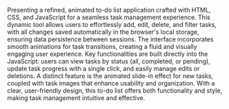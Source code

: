 Presenting a refined, animated to-do list application crafted with HTML, CSS, and JavaScript for a seamless task management experience. This dynamic tool allows users to effortlessly add, edit, delete, and filter tasks, with all changes saved automatically in the browser's local storage, ensuring data persistence between sessions.
The interface incorporates smooth animations for task transitions, creating a fluid and visually engaging user experience. Key functionalities are built directly into the JavaScript: users can view tasks by status (all, completed, or pending), update task progress with a single click, and easily manage edits or deletions. A distinct feature is the animated slide-in effect for new tasks, coupled with task images that enhance usability and organization. With a clear, user-friendly design, this to-do list offers both functionality and style, making task management intuitive and effective.
